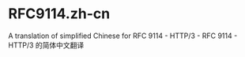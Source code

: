 # RFC9114.zh-cn
A translation of simplified Chinese for RFC 9114 - HTTP/3 - RFC 9114 - HTTP/3 的简体中文翻译
